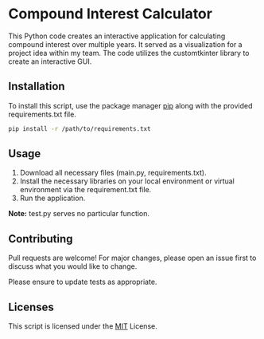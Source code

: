 # Compound Interest Calculator

This Python code creates an interactive application for calculating compound interest over multiple years. It served as a visualization for a project idea within my team. The code utilizes the customtkinter library to create an interactive GUI.

## Installation

To install this script, use the package manager [pip](https://pip.pypa.io/en/stable/) along with the provided requirements.txt file.

```bash
pip install -r /path/to/requirements.txt
`````

## Usage

1. Download all necessary files (main.py, requirements.txt).
2. Install the necessary libraries on your local environment or virtual environment via the requirement.txt file.
3. Run the application.

**Note:** test.py serves no particular function.

## Contributing

Pull requests are welcome! For major changes, please open an issue first to discuss what you would like to change.

Please ensure to update tests as appropriate.

## Licenses

This script is licensed under the [MIT](https://choosealicense.com/licenses/mit/) License.